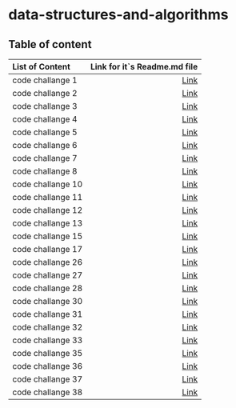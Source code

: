# data-structures-and-algorithms

## Table of content 

| List of Content | Link for it`s Readme.md file |
| :---     | ---: |
| code challange 1 | [Link](./cc1/README.md) |
| code challange 2 | [Link](./cc2/README.md) |
| code challange 3 | [Link](./cc3/README.md) |
| code challange 4 | [Link](./cc4/README.md) |
| code challange 5 | [Link](./cc5/README.md) |
| code challange 6 | [Link](./cc5/README_CC6.md) |
| code challange 7 | [Link](./cc5/README_CC7.md) |
| code challange 8 | [Link](./cc5/README_CC8.md) |
| code challange 10 | [Link](./cc10/README_cc10.md) |
| code challange 11 | [Link](./cc11/README_11.md) |
| code challange 12 | [Link](./cc12/README_12.md) |
| code challange 13 | [Link](./cc13/README_13.md) |
| code challange 15 | [Link](./cc15/ReadMe_15.md) |
| code challange 17 | [Link](./cc17/README.md) |
| code challange 26 | [Link](./cc26/README.md) |
| code challange 27 | [Link](./cc27/README.md) |
| code challange 28 | [Link](./cc28/README.md) |
| code challange 30 | [Link](./cc30/README.md) |
| code challange 31 | [Link](./cc31/README.md) |
| code challange 32 | [Link](./cc32/README.md) |
| code challange 33 | [Link](./cc33/README.md) |
| code challange 35 | [Link](./cc35/README.md) |
| code challange 36 | [Link](./cc35/README.md) |
| code challange 37 | [Link](./cc35/README.md) |
| code challange 38 | [Link](./cc35/README.md) |

